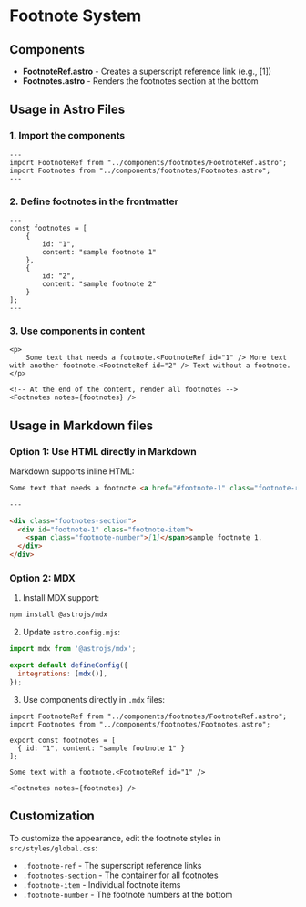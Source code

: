 # Footnote System

## Components

- **FootnoteRef.astro** - Creates a superscript reference link (e.g., [1])
- **Footnotes.astro** - Renders the footnotes section at the bottom

## Usage in Astro Files

### 1. Import the components

```astro
---
import FootnoteRef from "../components/footnotes/FootnoteRef.astro";
import Footnotes from "../components/footnotes/Footnotes.astro";
---
```

### 2. Define footnotes in the frontmatter

```astro
---
const footnotes = [
	{
		id: "1",
		content: "sample footnote 1"
	},
	{
		id: "2",
		content: "sample footnote 2"
	}
];
---
```

### 3. Use components in content

```astro
<p>
	Some text that needs a footnote.<FootnoteRef id="1" /> More text with another footnote.<FootnoteRef id="2" /> Text without a footnote.
</p>

<!-- At the end of the content, render all footnotes -->
<Footnotes notes={footnotes} />
```

## Usage in Markdown files

### Option 1: Use HTML directly in Markdown

Markdown supports inline HTML:

```markdown
Some text that needs a footnote.<a href="#footnote-1" class="footnote-ref">[1]</a> Text without a footnote.

---

<div class="footnotes-section">
  <div id="footnote-1" class="footnote-item">
    <span class="footnote-number">[1]</span>sample footnote 1.
  </div>
</div>
```

### Option 2: MDX

1. Install MDX support:
```bash
npm install @astrojs/mdx
```

2. Update `astro.config.mjs`:
```js
import mdx from '@astrojs/mdx';

export default defineConfig({
  integrations: [mdx()],
});
```

3. Use components directly in `.mdx` files:
```mdx
import FootnoteRef from "../components/footnotes/FootnoteRef.astro";
import Footnotes from "../components/footnotes/Footnotes.astro";

export const footnotes = [
  { id: "1", content: "sample footnote 1" }
];

Some text with a footnote.<FootnoteRef id="1" />

<Footnotes notes={footnotes} />
```

## Customization

To customize the appearance, edit the footnote styles in `src/styles/global.css`:

- `.footnote-ref` - The superscript reference links
- `.footnotes-section` - The container for all footnotes
- `.footnote-item` - Individual footnote items
- `.footnote-number` - The footnote numbers at the bottom
